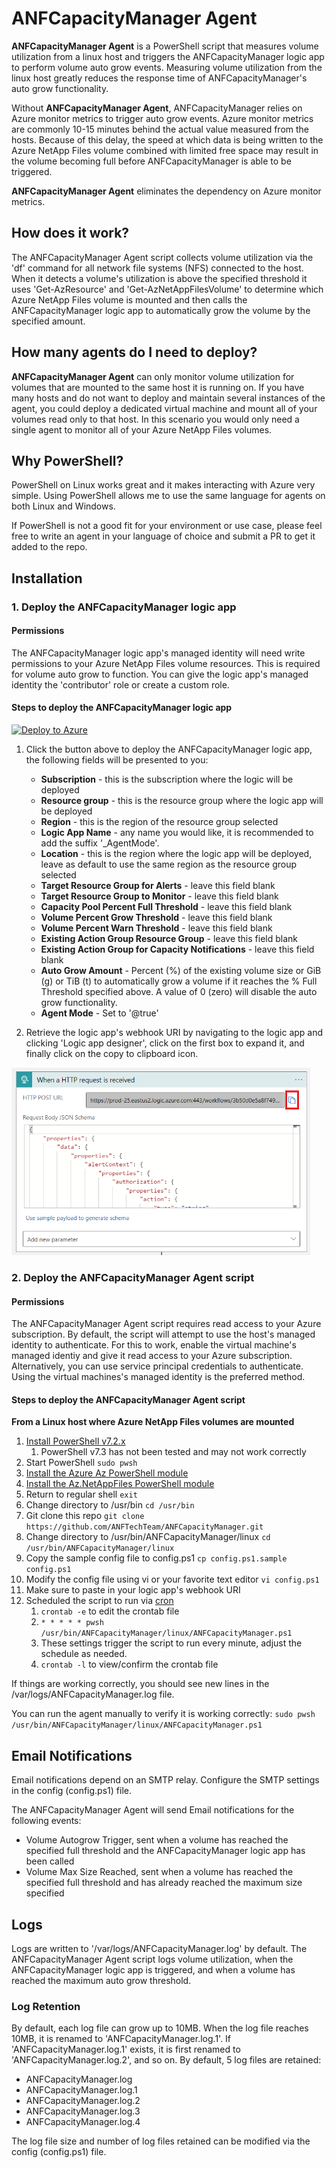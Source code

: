 # ANFCapacityManager Agent

**ANFCapacityManager Agent** is a PowerShell script that measures volume utilization from a linux host and triggers the ANFCapacityManager logic app to perform volume auto grow events. Measuring volume utilization from the linux host greatly reduces the response time of ANFCapacityManager's auto grow functionality.

Without **ANFCapacityManager Agent**, ANFCapacityManager relies on Azure monitor metrics to trigger auto grow events. Azure monitor metrics are commonly 10-15 minutes behind the actual value measured from the hosts. Because of this delay, the speed at which data is being written to the Azure NetApp Files volume combined with limited free space may result in the volume becoming full before ANFCapacityManager is able to be triggered.

**ANFCapacityManager Agent** eliminates the dependency on Azure monitor metrics.

## How does it work?

The ANFCapacityManager Agent script collects volume utilization via the 'df' command for all network file systems (NFS) connected to the host. When it detects a volume's utilization is above the specified threshold it uses 'Get-AzResource' and 'Get-AzNetAppFilesVolume' to determine which Azure NetApp Files volume is mounted and then calls the ANFCapacityManager logic app to automatically grow the volume by the specified amount. 

## How many agents do I need to deploy?

**ANFCapacityManager Agent** can only monitor volume utilization for volumes that are mounted to the same host it is running on. If you have many hosts and do not want to deploy and maintain several instances of the agent, you could deploy a dedicated virtual machine and mount all of your volumes read only to that host. In this scenario you would only need a single agent to monitor all of your Azure NetApp Files volumes.

## Why PowerShell?

PowerShell on Linux works great and it makes interacting with Azure very simple. Using PowerShell allows me to use the same language for agents on both Linux and Windows.

If PowerShell is not a good fit for your environment or use case, please feel free to write an agent in your language of choice and submit a PR to get it added to the repo.

## Installation

### 1. Deploy the ANFCapacityManager logic app

#### Permissions

The ANFCapacityManager logic app's managed identity will need write permissions to your Azure NetApp Files volume resources. This is required for volume auto grow to function. You can give the logic app's managed identity the 'contributor' role or create a custom role.

#### Steps to deploy the ANFCapacityManager logic app

[![Deploy to Azure](https://aka.ms/deploytoazurebutton)](https://portal.azure.com/#create/Microsoft.Template/uri/https%3A%2F%2Fraw.githubusercontent.com%2FANFTechTeam%2FANFCapacityManager%2Fmaster%2Fanfcapacitymanager.json)

1. Click the button above to deploy the ANFCapacityManager logic app, the following fields will be presented to you:
    * **Subscription** - this is the subscription where the logic will be deployed
    * **Resource group** - this is the resource group where the logic app will be deployed
    * **Region** - this is the region of the resource group selected
    * **Logic App Name** - any name you would like, it is recommended to add the suffix '_AgentMode'.
    * **Location** - this is the region where the logic app will be deployed, leave as default to use the same region as the resource group selected
    * **Target Resource Group for Alerts** - leave this field blank
    * **Target Resource Group to Monitor** - leave this field blank
    * **Capacity Pool Percent Full Threshold** - leave this field blank
    * **Volume Percent Grow Threshold** - leave this field blank
    * **Volume Percent Warn Threshold** - leave this field blank
    * **Existing Action Group Resource Group** - leave this field blank
    * **Existing Action Group for Capacity Notifications** - leave this field blank
    * **Auto Grow Amount** - Percent (%) of the existing volume size or GiB (g) or TiB (t) to automatically grow a volume if it reaches the % Full Threshold specified above. A value of 0 (zero) will disable the auto grow functionality.
    * **Agent Mode** - Set to '@true'

2. Retrieve the logic app's webhook URI by navigating to the logic app and clicking 'Logic app designer', click on the first box to expand it, and finally click on the copy to clipboard icon.

<img src="../img/webhookuri.png" alt="" height="300" style="margin: 0 0 0 0; " />

### 2. Deploy the ANFCapacityManager Agent script

#### Permissions

The ANFCapacityManager Agent script requires read access to your Azure subscription. By default, the script will attempt to use the host's managed identity to authenticate. For this to work, enable the virtual machine's managed identiy and give it read access to your Azure subscription. Alternatively, you can use service principal credentials to authenticate. Using the virtual machines's managed identity is the preferred method.

#### Steps to deploy the ANFCapacityManager Agent script

**From a Linux host where Azure NetApp Files volumes are mounted**
1. [Install PowerShell v7.2.x](https://learn.microsoft.com/powershell/scripting/install/installing-powershell-on-linux?view=powershell-7.2)
    1. PowerShell v7.3 has not been tested and may not work correctly
1. Start PowerShell `sudo pwsh`
1. [Install the Azure Az PowerShell module](https://learn.microsoft.com/powershell/azure/install-az-ps)
1. [Install the Az.NetAppFiles PowerShell module](https://www.powershellgallery.com/packages/Az.NetAppFiles)
1. Return to regular shell `exit`
1. Change directory to /usr/bin `cd /usr/bin`
1. Git clone this repo `git clone https://github.com/ANFTechTeam/ANFCapacityManager.git`
1. Change directory to /usr/bin/ANFCapacityManager/linux `cd /usr/bin/ANFCapacityManager/linux`
1. Copy the sample config file to config.ps1 `cp config.ps1.sample config.ps1`
1. Modify the config file using vi or your favorite text editor `vi config.ps1`
1. Make sure to paste in your logic app's webhook URI
1. Scheduled the script to run via [cron](https://help.ubuntu.com/community/CronHowto)
    1. `crontab -e` to edit the crontab file
    2. `* * * * * pwsh /usr/bin/ANFCapacityManager/linux/ANFCapacityManager.ps1` 
    1. These settings trigger the script to run every minute, adjust the schedule as needed.
    1. `crontab -l` to view/confirm the crontab file

If things are working correctly, you should see new lines in the /var/logs/ANFCapacityManager.log file.

You can run the agent manually to verify it is working correctly: `sudo pwsh /usr/bin/ANFCapacityManager/linux/ANFCapacityManager.ps1`

## Email Notifications

Email notifications depend on an SMTP relay. Configure the SMTP settings in the config (config.ps1) file. 

The ANFCapacityManager Agent will send Email notifications for the following events:
- Volume Autogrow Trigger, sent when a volume has reached the specified full threshold and the ANFCapacityManager logic app has been called
- Volume Max Size Reached, sent when a volume has reached the specified full threshold and has already reached the maximum size specified

## Logs

Logs are written to '/var/logs/ANFCapacityManager.log' by default. The ANFCapacityManager Agent script logs volume utilization, when the ANFCapacityManager logic app is triggered, and when a volume has reached the maximum auto grow threshold.

### Log Retention

By default, each log file can grow up to 10MB. When the log file reaches 10MB, it is renamed to 'ANFCapacityManager.log.1'. If 'ANFCapacityManager.log.1' exists, it is first renamed to 'ANFCapacityManager.log.2', and so on. By default, 5 log files are retained:

- ANFCapacityManager.log
- ANFCapacityManager.log.1
- ANFCapacityManager.log.2
- ANFCapacityManager.log.3
- ANFCapacityManager.log.4

The log file size and number of log files retained can be modified via the config (config.ps1) file. 